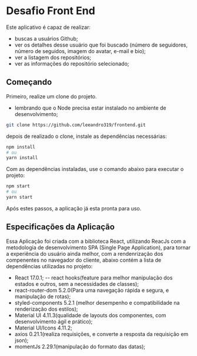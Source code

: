 # Desafio Front End 
Este aplicativo é capaz de realizar:
- buscas a usuários Github;
- ver os detalhes desse usuário que foi buscado (número de seguidores, número de seguidos, imagem do avatar, e-mail e bio);
- ver a listagem dos repositórios;
- ver as informações do repositório selecionado;


## Começando


Primeiro, realize um clone do projeto. 
- lembrando que o Node precisa estar instalado no ambiente de desenvolvimento;

```bash
git clone https://github.com/leeandro319/frontend.git
```
depois de realizado o clone, instale as dependências necessárias:
```bash
npm install
# ou
yarn install
```
Com as dependências instaladas, use o comando abaixo para executar o projeto:
```bash
npm start
# ou
yarn start
```
Após estes passos, a aplicação já esta pronta para uso.

## Especificações da Aplicação

Essa Aplicação foi criada com a biblioteca React, utilizando ReacJs com a metodologia de desenvolvimento SPA (Single Page Application), para tornar a experiência do usuário ainda melhor, com a rendenrização dos compenentes no navegador do cliente, abaixo contém a lista de dependências utilizadas no projeto:
 - React 17.0.1;
 -- react hooks(feature para melhor manipulação dos estados e outros, sem a necessidades de classes);
 - react-router-dom 5.2.0(Para uma navegação rápida e segura, e manipulação de rotas);
 - styled-components 5.2.1 (melhor desempenho e compatibilidade na renderização dos estilos);
 - Material UI 4.11.3(qualidade de layouts dos componentes, com desenvolvimento ágil e prático);
 - Material UI/Icons 4.11.2;
 - axios 0.21.1(realiza requisições, e converte a resposta da requisição em json);
 - momentJs 2.29.1(manipulação do formato das datas);



